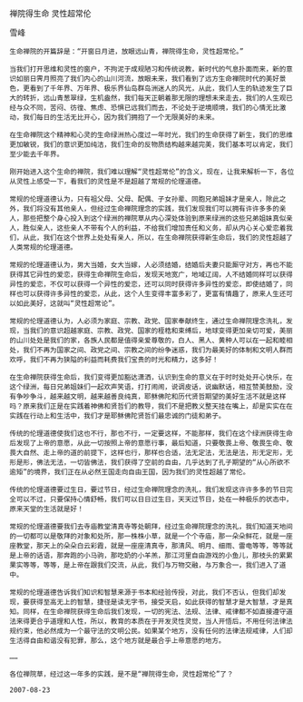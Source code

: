 禅院得生命 灵性超常伦

雪峰


    生命禅院的开篇辞是：“开窗日月进，放眼远山青，禅院得生命，灵性超常伦。”

    当我们打开思维和灵性的窗户，不拘泥于成规陋习和传统说教，新时代的气息扑面而来，新的意识如丽日霁月照亮了我们内心的山川河流，放眼未来，我们看到了远方生命禅院时代的美好景色，更看到了千年界、万年界、极乐界仙岛群岛洲迷人的风光，从此，我们人生的轨迹发生了巨大的转折，远山青葱翠绿，生机盎然，我们每天正朝着那无限的理想未来走去，我们的人生观已经与众不同，苦闷、彷徨、焦虑、恐惧已远我们而去，不论处于逆境顺境，我们的心情无比激动，我们每日的生活无比开心，因为我们拥抱了一个无限美好的未来。

    在生命禅院这个精神和心灵的生命绿洲热心度过一年时光，我们的生命获得了新生，我们的思维更加敏锐，我们的意识更加纯洁，我们生命的反物质结构越来越完美，我们基本可以肯定，我们至少能去千年界。

    刚开始进入这个生命的禅院，我们难以理解“灵性超常伦”的含义，现在，让我来解析一下，各位从灵性上感受一下，看我们的灵性是不是超越了常规的伦理道德。

    常规的伦理道德认为，只有祖父母、父母、配偶、子女孙辈、同胞兄弟姐妹才是亲人，除此之外，我们将没有其他亲人，但经过生命禅院理念的实践，我们发现我们可以拥有许许多多的亲人，那些把整个身心投入到这个绿洲的禅院草从内心深处体验到原来绿洲的这些兄弟姐妹真似亲人，胜似亲人，这些亲人不带有个人的利益，不给我们增加责任和义务，却从内心关心爱恋着我们，从此，我们在这个世界上处处有亲人，所以，在生命禅院获得新生命后，我们的灵性超越了人类常规的伦理道德。

    常规的伦理道德认为，男大当婚，女大当嫁，人必须结婚，结婚后夫妻只能厮守对方，再也不能获得其它异性的爱恋，获得生命禅院生命后，发现天地宽广，地域辽阔，人不结婚同样可以获得异性的爱恋，不仅可以获得一个异性的爱恋，还可以同时获得许多异性的爱恋，即使结婚了，同样也可以获得许多异性的爱恋，从此，这个人生变得丰富多彩了，更富有情趣了，原来人生还可以如此美好，这就叫“灵性超常论”。

    常规的伦理道德认为，人必须为家庭、宗教、政党、国家奉献终生，通过生命禅院理念洗礼，发现，当我们的意识超越家庭、宗教、政党、国家的桎梏和束缚后，地球变得更加亲切可爱，美丽的山川处处是我们的家，各族人民都是值得亲爱尊敬的，白人、黑人、黄种人可以在一起和睦相处，我们不再为国家之间、政党之间、宗教之间的纷争迷惑，我们为最美好的体制和文明人群而欢呼，我们不再为狭隘的利益而耗费我们宝贵的时光和精力，这多好！

    在生命禅院获得生命后，我们变得更加豁达潇洒，认识到生命的意义在于时时处处开心快乐，在这个绿洲，每日兄弟姐妹们一起欢声笑语，打打闹闹，说调皮话，说幽默话，相互赞美鼓励，没有争吵争斗，越来越文明，越来越善良纯真，耶稣佛陀和历代贤哲期望的美好生活不就是这样吗？原来我们正是在实践着神佛和贤哲们的教导，我们不是把教义整天挂在嘴上，却是实实在在实践在行动上和生活中，我们才是耶稣佛陀贤哲们最忠诚的门徒和弟子。

    传统的伦理道德使我们这也不行，那也不行，一定要这样，不能那样，我们在这个绿洲获得生命后发现了上帝的意愿，从此一切按照上帝的意愿行事，最后知道，只要敬畏上帝、敬畏生命、敬畏大自然、走上帝的道的前提下，这样也行，那样也合适，法无定法，无法是法，形无定形，无形是形，佛法无法，一切皆佛法，我们获得了空前的自由，几乎达到了孔子期望的“从心所欲不逾矩”的境界，我们正在从必然王国走向自由王国，因为我们的灵性超越了常伦。

    传统的伦理道德要过生日，要过节日，经过生命禅院理念的洗礼，我们发现这许许多多的节日完全可以不过，只要保持心情舒畅，我们可以日日过生日，天天过节日，处在一种极乐的状态中，原来天堂的生活就是好！

    常规的伦理道德要我们去寺庙教堂清真寺等处朝拜，经过生命禅院理念的洗礼，我们知道天地间的一切都可以是敬拜的对象和处所，那一株株小草，就是一个个寺庙，那一朵朵鲜花，就是一座座教堂，那天上的朵朵白云彩霞，就是一座座清真寺，那清风、明月、细雨、雷电等等，等等就是上帝的话语，那奔跑的小马驹，那吃奶的小羊羔，那江河里自由游戏的小鱼儿，那枝头的累累果实等等，等等，是上帝在跟我们交流，从此，我们与万物交融，与万象合一，我们进入了道中。

    常规的伦理道德告诉我们知识和智慧来源于书本和经验传授，对此，我们不否认，但我们却发现，要获得至高无上的智慧，捷径是读无字书，接受天启，如此获得的智慧才是大智慧，才是真知。同样，在生命禅院获得生命后我们发现，一切的宪法、法规、法律、戒律都不如直接遵守道法来得更合乎道理和人性，所以，教育的本质在于开发灵性灵觉，当人开悟后，不用任何法律法规约束，他必然成为一个最守法的文明公民。如果某个地方，没有任何的法律法规戒律，人们却生活得自由和谐没有犯罪，那么，这个地方就是最合乎上帝意愿的地方。

    ……

    各位禅院草，经过这一年多的实践，是不是“禅院得生命，灵性超常伦”了？

    2007-08-23



